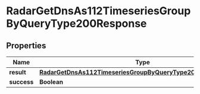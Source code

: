 

# RadarGetDnsAs112TimeseriesGroupByQueryType200Response


## Properties

| Name | Type | Description | Notes |
|------------ | ------------- | ------------- | -------------|
|**result** | [**RadarGetDnsAs112TimeseriesGroupByQueryType200ResponseResult**](RadarGetDnsAs112TimeseriesGroupByQueryType200ResponseResult.md) |  |  |
|**success** | **Boolean** |  |  |




